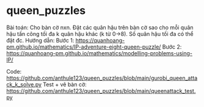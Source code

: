 # queen_puzzles 

Bài toán: Cho bàn cờ nxn.
          Đặt các quân hậu trên bàn cờ sao cho mỗi quân hậu 
          tấn công tối đa k quân hậu khác (k từ 0->8).
          Số quân hậu tối đa có thể đặt đc.
Hướng dẫn:
   Bước 1: https://quanhoang-pm.github.io/mathematics/IP-adventure-eight-queen-puzzle/
   Bước 2: https://quanhoang-pm.github.io/mathematics/modelling-problems-using-IP/ 
   
Code: https://github.com/anthule123/queen_puzzles/blob/main/gurobi_queen_attack_k_solve.py 
Test + vẽ bàn cờ: https://github.com/anthule123/queen_puzzles/blob/main/queenattack_test.py 
